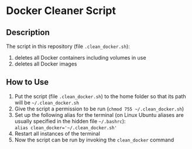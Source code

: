 # Docker Cleaner Script

## Description
The script in this repository (file `.clean_docker.sh`):
1. deletes all Docker containers including volumes in use
2. deletes all Docker images

## How to Use
1. Put the script (file `.clean_docker.sh`) to the home folder so that its path will be `~/.clean_docker.sh`
2. Give the script a permission to be run (`chmod 755 ~/.clean_docker.sh`)
3. Set up the following alias for the terminal (on Linux Ubuntu aliases are usually specified in the hidden file `~/.bashrc`):</br>
`alias clean_docker='~/.clean_docker.sh'`
4. Restart all instances of the terminal 
5. Now the script can be run by invoking the `clean_docker` command
